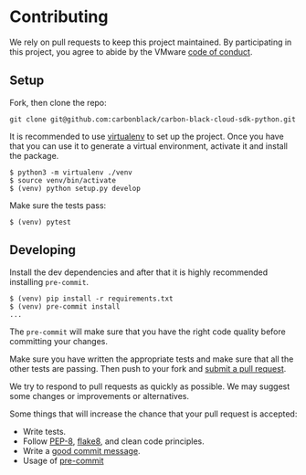 # Contributing

We rely on pull requests to keep this project maintained. By participating in this project, you
agree to abide by the VMware [code of conduct](CODE-OF-CONDUCT.md).

## Setup 

Fork, then clone the repo:

    git clone git@github.com:carbonblack/carbon-black-cloud-sdk-python.git

It is recommended to use [virtualenv](https://virtualenv.pypa.io/en/latest/) to set up the project. Once you have that
you can use it to generate a virtual environment, activate it and install the package.

    $ python3 -m virtualenv ./venv
    $ source venv/bin/activate
    $ (venv) python setup.py develop

Make sure the tests pass:

    $ (venv) pytest

## Developing

Install the dev dependencies and after that it is highly recommended installing `pre-commit`. 

    $ (venv) pip install -r requirements.txt 
    $ (venv) pre-commit install
    ...

The `pre-commit` will make sure that you have the right code quality before committing your changes. 

Make sure you have written the appropriate tests and make sure that all the other tests are passing. Then push to your fork and 
[submit a pull request](https://github.com/carbonblack/carbon-black-cloud-sdk-python/compare/).

We try to respond to pull requests as quickly as possible. We may suggest
some changes or improvements or alternatives.

Some things that will increase the chance that your pull request is accepted:

* Write tests.
* Follow [PEP-8](https://www.python.org/dev/peps/pep-0008/), [flake8](https://flake8.pycqa.org/en/latest/), and clean code principles.
* Write a [good commit message](http://tbaggery.com/2008/04/19/a-note-about-git-commit-messages.html).
* Usage of [pre-commit](https://pre-commit.com/)